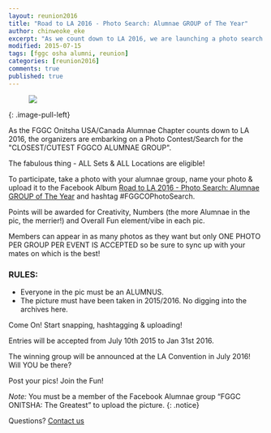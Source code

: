 ```yaml
---
layout: reunion2016
title: "Road to LA 2016 - Photo Search: Alumnae GROUP of The Year"
author: chinweoke_eke
excerpt: "As we count down to LA 2016, we are launching a photo search contest. Which Alumnae group is tightest, funnest and most active? Join the fun!"
modified: 2015-07-15
tags: [fggc osha alumni, reunion]
categories: [reunion2016]
comments: true
published: true
---
```

<figure>
	<a href="{{ site.url }}/images/photosearch2016.jpg"><img src="{{ site.url }}/images/photosearch2016.jpg"></a>
</figure>
{: .image-pull-left}

As the FGGC Onitsha USA/Canada Alumnae Chapter counts down to LA 2016, the organizers are embarking on a Photo Contest/Search for the "CLOSEST/CUTEST FGGCO ALUMNAE GROUP".

The fabulous thing - ALL Sets & ALL Locations are eligible!

To participate, take a photo with your alumnae group, name your photo & upload it to the Facebook Album [Road to LA 2016 - Photo Search: Alumnae GROUP of The Year](https://www.facebook.com/media/set/?set=oa.10152892392226244&type=1) and hashtag ‪#‎FGGCOPhotoSearch‬.

Points will be awarded for Creativity, Numbers (the more Alumnae in the pic, the merrier!) and Overall Fun element/vibe in each pic.

Members can appear in as many photos as they want but only ONE PHOTO PER GROUP PER EVENT IS ACCEPTED so be sure to sync up with your mates on which is the best!

### RULES: 
* Everyone in the pic must be an ALUMNUS. 
* The picture must have been taken in 2015/2016. No digging into the archives here.

Come On! Start snapping, hashtagging & uploading!

Entries will be accepted from July 10th 2015 to Jan 31st 2016.

The winning group will be announced at the LA Convention in July 2016! Will YOU be there?

Post your pics! Join the Fun!

*Note:* You must be a member of the Facebook Alumnae group “FGGC ONITSHA: The Greatest” to upload the picture.
{: .notice} 

Questions? [Contact us](mailto:la2016@fggconitsha.com)